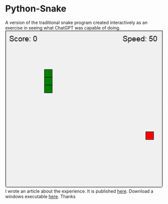 # Python-Snake
A version of the traditional snake program created interactively as an exercise in seeing what ChatGPT was capable of doing.  
![Snake in Python](https://github.com/bjazmoore/Python-Snake/blob/main/snake.gif)
I wrote an article about the experience.  It is published [here](https://bitsbytesandpieces.com/home/the-state-of-ai-coding-today).
Download a windows executable [here](https://github.com/bjazmoore/Python-Snake/releases/download/snake/snake.exe).
Thanks

